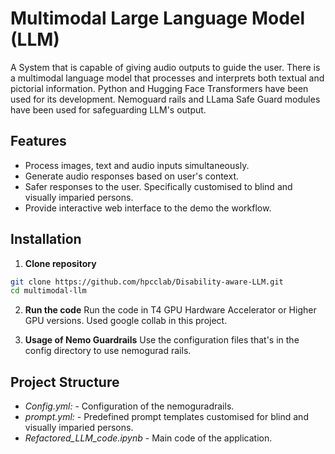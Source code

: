 # Multimodal Large Language Model (LLM)

A System that is capable of giving audio outputs to guide the user. There is a multimodal language model that processes and interprets both textual and pictorial information. Python and Hugging Face Transformers have been used for its development. Nemoguard rails and LLama Safe Guard modules have been used for safeguarding LLM's output.

## Features

- Process images, text and audio inputs simultaneously.
- Generate audio responses based on user's context.
- Safer responses to the user. Specifically customised to blind and visually imparied persons.
- Provide interactive web interface to the demo the workflow.

## Installation

1. **Clone repository**
```bash
git clone https://github.com/hpcclab/Disability-aware-LLM.git
cd multimodal-llm
```
2. **Run the code**
Run the code in T4 GPU Hardware Accelerator or Higher GPU versions. Used google collab in this project.

3. **Usage of Nemo Guardrails**
Use the configuration files that's in the config directory to use nemogurad rails.


## Project Structure

- *Config.yml:* - Configuration of the nemoguradrails.
- *prompt.yml:* - Predefined prompt templates customised for blind and visually imparied persons.
- *Refactored_LLM_code.ipynb* - Main code of the application.
